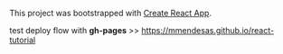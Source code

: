 This project was bootstrapped with [Create React App](https://github.com/facebook/create-react-app).

test deploy flow with **gh-pages** >> https://mmendesas.github.io/react-tutorial